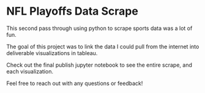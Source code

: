 # NFL Playoffs Data Scrape

This second pass through using python to scrape sports data was a lot of fun.

The goal of this project was to link the data I could pull from the internet into deliverable visualizations in tableau.

Check out the final publish jupyter notebook to see the entire scrape, and each visualization.

Feel free to reach out with any questions or feedback!
